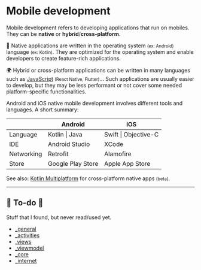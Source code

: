 # Mobile development 

<div class="row row-cols-md-2"><div>

Mobile development refers to developing applications that run on mobiles. They can be **native** or **hybrid**/**cross-platform**.

🤖 Native applications are written in the operating system <small>(ex: Android)</small> language <small>(ex: Kotlin)</small>. They are optimized for the operating system and enable developers to create feature-rich applications.

🌍 Hybrid or cross-platform applications can be written in many languages such as [JavaScript](/programming-languages/web/javascript/_general/index.md) <small>(React Native, Flutter)</small>... Such applications are usually easier to develop, but they may be less performant or not cover some needed platform-specific functionalities.
</div><div>

Android and iOS native mobile development involves different tools and languages. A short summary:

|            | Android           | iOS                  |
|------------|-------------------|----------------------|
| Language   | Kotlin \| Java    | Swift \| Objective-C |
| IDE        | Android Studio    | XCode                |
| Networking | Retrofit          | Alamofire            |
| Store      | Google Play Store | Apple App Store      |

See also: [Kotlin Multiplatform](https://kotlinlang.org/lp/multiplatform/) for cross-platform native apps <small>(beta)</small>.
</div></div>

<hr class="sep-both">

## 👻 To-do 👻

Stuff that I found, but never read/used yet.

<div class="row row-cols-md-2"><div>

* [_general](../android/__old/_knowledge/index.md)
* [_activities](../android/__old/activities/index.md)
* [_views](../android/__old/views/index.md)
* [_viewmodel](../android/__old/viewmodel/index.md)
* [_core](../android/__old/core/index.md)
* [_internet](../android/__old/internet/index.md)
</div><div>


</div></div>